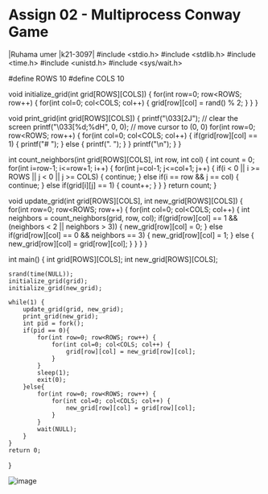 
# Assign 02 - Multiprocess Conway Game
|Ruhama umer |k21-3097|
#include <stdio.h>
#include <stdlib.h>
#include <time.h>
#include <unistd.h>
#include <sys/wait.h>

#define ROWS 10
#define COLS 10

void initialize_grid(int grid[ROWS][COLS]) {
    for(int row=0; row<ROWS; row++) {
        for(int col=0; col<COLS; col++) {
            grid[row][col] = rand() % 2;
        }
    }
}

void print_grid(int grid[ROWS][COLS]) {
    printf("\033[2J"); // clear the screen
    printf("\033[%d;%dH", 0, 0); // move cursor to (0, 0)
    for(int row=0; row<ROWS; row++) {
        for(int col=0; col<COLS; col++) {
            if(grid[row][col] == 1) {
                printf("# ");
            } else {
                printf(". ");
            }
        }
        printf("\n");
    }
}

int count_neighbors(int grid[ROWS][COLS], int row, int col) {
    int count = 0;
    for(int i=row-1; i<=row+1; i++) {
        for(int j=col-1; j<=col+1; j++) {
            if(i < 0 || i >= ROWS || j < 0 || j >= COLS) {
                continue;
            } else if(i == row && j == col) {
                continue;
            } else if(grid[i][j] == 1) {
                count++;
            }
        }
    }
    return count;
}

void update_grid(int grid[ROWS][COLS], int new_grid[ROWS][COLS]) {
    for(int row=0; row<ROWS; row++) {
        for(int col=0; col<COLS; col++) {
            int neighbors = count_neighbors(grid, row, col);
            if(grid[row][col] == 1 && (neighbors < 2 || neighbors > 3)) {
                new_grid[row][col] = 0;
            } else if(grid[row][col] == 0 && neighbors == 3) {
                new_grid[row][col] = 1;
            } else {
                new_grid[row][col] = grid[row][col];
            }
        }
    }
}

int main() {
    int grid[ROWS][COLS];
    int new_grid[ROWS][COLS];

    srand(time(NULL));
    initialize_grid(grid);
    initialize_grid(new_grid);

    while(1) {
        update_grid(grid, new_grid);
        print_grid(new_grid);
        int pid = fork();
        if(pid == 0){
            for(int row=0; row<ROWS; row++) {
                for(int col=0; col<COLS; col++) {
                    grid[row][col] = new_grid[row][col];
                }
            }
            sleep(1);
            exit(0);
        }else{
            for(int row=0; row<ROWS; row++) {
                for(int col=0; col<COLS; col++) {
                    new_grid[row][col] = grid[row][col];
                }
            }
            wait(NULL);
        }
    }
    return 0;
} 


![image](https://user-images.githubusercontent.com/105592893/230517788-99d338f8-c2e2-4b00-a709-95847e51dec5.png)

